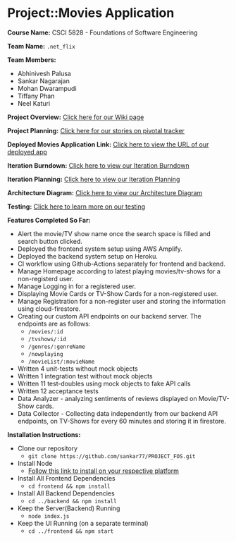 # Project::Movies Application

**Course Name:** CSCI 5828 - Foundations of Software Engineering

**Team Name:** `.net_flix`

**Team Members:**
 - Abhinivesh Palusa
 - Sankar Nagarajan
 - Mohan Dwarampudi
 - Tiffany Phan
 - Neel Katuri

 **Project Overview:** [Click here for our Wiki page](https://github.com/sankar77/PROJECT_FOS/wiki/Project-Overview)

 **Project Planning:** [Click here for our stories on pivotal tracker](https://www.pivotaltracker.com/n/projects/2491387)

 **Deployed Movies Application Link:** [Click here to view the URL of our deployed app](https://main.d8jk9hp5txm1j.amplifyapp.com/)
 
 **Iteration Burndown:** [Click here to view our Iteration Burndown](https://github.com/sankar77/PROJECT_FOS/wiki/Iteration-Burndown-Chart)
 
 **Iteration Planning:** [Click here to view our Iteration Planning](https://github.com/sankar77/PROJECT_FOS/wiki/Iteration-Planning)
 
 **Architecture Diagram:** [Click here to view our Architecture Diagram](https://github.com/sankar77/PROJECT_FOS/wiki/Application-Architecture)
 
 **Testing:** [Click here to learn more on our testing](https://github.com/sankar77/PROJECT_FOS/wiki/Testing)

 **Features Completed So Far:**
  - Alert the movie/TV show name once the search space is filled and search button clicked.
  - Deployed the frontend system setup using AWS Amplify.
  - Deployed the backend system setup on Heroku.
  - CI workflow using Github-Actions separately for frontend and backend.
  - Manage Homepage according to latest playing movies/tv-shows for a non-registerd user.
  - Manage Logging in for a registered user.
  - Displaying Movie Cards or TV-Show Cards for a non-registered user.
  - Manage Registration for a non-register user and storing the information using cloud-firestore.
  - Creating our custom API endpoints on our backend server. The endpoints are as follows:
    - `/movies/:id`
    - `/tvshows/:id`
    - `/genres/:genreName`
    - `/nowplaying`
    - `/movieList/:movieName`
  - Written 4 unit-tests without mock objects
  - Written 1 integration test without mock objects
  - Written 11 test-doubles using mock objects to fake API calls
  - Written 12 acceptance tests
  - Data Analyzer - analyzing sentiments of reviews displayed on Movie/TV-Show cards.
  - Data Collector - Collecting data independently from our backend API endpoints, on TV-Shows for every 60 minutes and storing it in firestore.

  **Installation Instructions:**
  * Clone our repository
    *   `git clone https://github.com/sankar77/PROJECT_FOS.git`
  * Install Node
    *   [Follow this link to install on your respective platform](https://nodejs.org/en/download/)
  * Install All Frontend Dependencies
    *   `cd frontend && npm install`
  * Install All Backend Dependencies
    *   `cd ../backend && npm install`
  * Keep the Server(Backend) Running
    *   `node index.js`
  * Keep the UI Running (on a separate terminal)
    *   `cd ../frontend && npm start`


